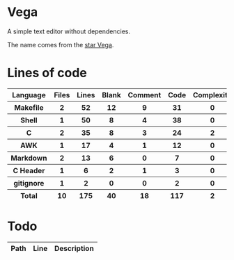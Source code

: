 # Vega

A simple text editor without dependencies.

The name comes from the [star Vega](https://en.wikipedia.org/wiki/Vega).

# Lines of code

<table id="scc-table">
	<thead><tr>
		<th>Language</th>
		<th>Files</th>
		<th>Lines</th>
		<th>Blank</th>
		<th>Comment</th>
		<th>Code</th>
		<th>Complexity</th>
		<th>Bytes</th>
	</tr></thead>
	<tbody><tr>
		<th>Makefile</th>
		<th>2</th>
		<th>52</th>
		<th>12</th>
		<th>9</th>
		<th>31</th>
		<th>0</th>
		<th>917</th>
	</tr><tr>
		<th>Shell</th>
		<th>1</th>
		<th>50</th>
		<th>8</th>
		<th>4</th>
		<th>38</th>
		<th>0</th>
		<th>947</th>
	</tr><tr>
		<th>C</th>
		<th>2</th>
		<th>35</th>
		<th>8</th>
		<th>3</th>
		<th>24</th>
		<th>2</th>
		<th>508</th>
	</tr><tr>
		<th>AWK</th>
		<th>1</th>
		<th>17</th>
		<th>4</th>
		<th>1</th>
		<th>12</th>
		<th>0</th>
		<th>218</th>
	</tr><tr>
		<th>Markdown</th>
		<th>2</th>
		<th>13</th>
		<th>6</th>
		<th>0</th>
		<th>7</th>
		<th>0</th>
		<th>268</th>
	</tr><tr>
		<th>C Header</th>
		<th>1</th>
		<th>6</th>
		<th>2</th>
		<th>1</th>
		<th>3</th>
		<th>0</th>
		<th>119</th>
	</tr><tr>
		<th>gitignore</th>
		<th>1</th>
		<th>2</th>
		<th>0</th>
		<th>0</th>
		<th>2</th>
		<th>0</th>
		<th>13</th>
	</tr></tbody>
	<tfoot><tr>
		<th>Total</th>
		<th>10</th>
		<th>175</th>
		<th>40</th>
		<th>18</th>
		<th>117</th>
		<th>2</th>
    	<th>2990</th>
	</tr></tfoot>
	</table>

# Todo
|Path|Line|Description|
|-|-|-|
